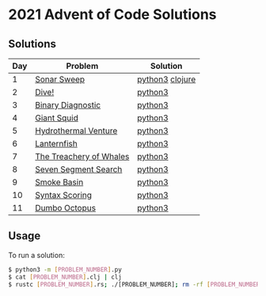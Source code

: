 # 2021 Advent of Code Solutions

## Solutions

| Day    | Problem   | Solution      |
| --------- | ------------- | --------- |
| 1 | [Sonar Sweep](https://adventofcode.com/2021/day/1) | [python3](https://github.com/haydendaly/advent-of-code-2021/blob/main/1.py) [clojure](https://github.com/haydendaly/advent-of-code-2021/blob/main/1.clj) |
| 2 | [Dive!](https://adventofcode.com/2021/day/2) | [python3](https://github.com/haydendaly/advent-of-code-2021/blob/main/2.py) |
| 3 | [Binary Diagnostic](https://adventofcode.com/2021/day/3) | [python3](https://github.com/haydendaly/advent-of-code-2021/blob/main/3.py) |
| 4 | [Giant Squid](https://adventofcode.com/2021/day/4) | [python3](https://github.com/haydendaly/advent-of-code-2021/blob/main/4.py) |
| 5 | [Hydrothermal Venture](https://adventofcode.com/2021/day/5) | [python3](https://github.com/haydendaly/advent-of-code-2021/blob/main/5.py) |
| 6 | [Lanternfish](https://adventofcode.com/2021/day/6) | [python3](https://github.com/haydendaly/advent-of-code-2021/blob/main/6.py) |
| 7 | [The Treachery of Whales](https://adventofcode.com/2021/day/7) | [python3](https://github.com/haydendaly/advent-of-code-2021/blob/main/7.py) |
| 8 | [Seven Segment Search](https://adventofcode.com/2021/day/8) | [python3](https://github.com/haydendaly/advent-of-code-2021/blob/main/8.py) |
| 9 | [Smoke Basin](https://adventofcode.com/2021/day/9) | [python3](https://github.com/haydendaly/advent-of-code-2021/blob/main/9.py) |
| 10 | [Syntax Scoring](https://adventofcode.com/2021/day/10) | [python3](https://github.com/haydendaly/advent-of-code-2021/blob/main/10.py) |
| 11 | [Dumbo Octopus](https://adventofcode.com/2021/day/11) | [python3](https://github.com/haydendaly/advent-of-code-2021/blob/main/11.py) |

## Usage

To run a solution:

```sh
$ python3 -m [PROBLEM_NUMBER].py
$ cat [PROBLEM_NUMBER].clj | clj
$ rustc [PROBLEM_NUMBER].rs; ./[PROBLEM_NUMBER]; rm -rf [PROBLEM_NUMBER]
```
